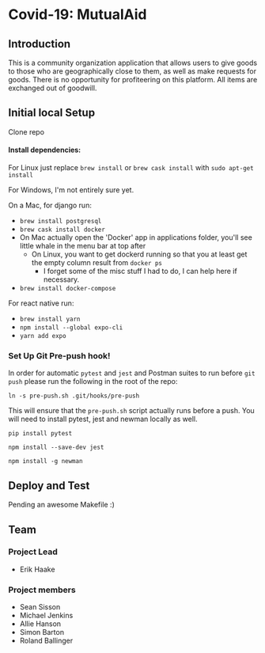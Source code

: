 # Covid-19: MutualAid

## Introduction
This is a community organization application that allows users to give goods
to those who are geographically close to them, as well as make requests for goods.
There is no opportunity for profiteering on this platform. All items are exchanged out of goodwill.

## Initial local Setup

Clone repo

#### Install dependencies: 

For Linux just replace `brew install` or `brew cask install` with `sudo apt-get install`

For Windows, I'm not entirely sure yet.

On a Mac, for django run:
- `brew install postgresql`
- `brew cask install docker`
- On Mac actually open the 'Docker' app in applications folder, you'll see little whale in the menu bar at top after
  - On Linux, you want to get dockerd running so that you at least get the empty column result from `docker ps`
    - I forget some of the misc stuff I had to do, I can help here if necessary.
- `brew install docker-compose`
  
For react native run:
- `brew install yarn`
- `npm install --global expo-cli`
- `yarn add expo`

### Set Up Git Pre-push hook!
In order for automatic `pytest` and `jest` and Postman suites to run before `git push` please run the following in the root of the repo:

`ln -s pre-push.sh .git/hooks/pre-push`

This will ensure that the `pre-push.sh` script actually runs before a push.
You will need to install pytest, jest and newman locally as well.

`pip install pytest`

`npm install --save-dev jest`

`npm install -g newman`

## Deploy and Test
Pending an awesome Makefile :)

## Team
### Project Lead
- Erik Haake

### Project members
- Sean Sisson
- Michael Jenkins
- Allie Hanson
- Simon Barton
- Roland Ballinger